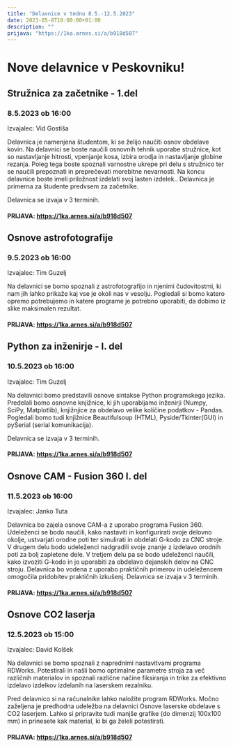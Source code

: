 ```yaml
---
title: "Delavnice v tednu 8.5.-12.5.2023"
date: 2023-05-8T10:00:00+01:00
description: ""
prijava: "https://1ka.arnes.si/a/b918d507"
---
```

# Nove delavnice v Peskovniku!

## Stružnica za začetnike - 1.del	
### 8.5.2023 ob 16:00
Izvajalec: Vid Gostiša

Delavnica je namenjena študentom, ki se želijo naučiti osnov obdelave kovin. Na delavnici se boste naučili osnovnih tehnik uporabe stružnice, kot so nastavljanje hitrosti, vpenjanje kosa, izbira orodja in nastavljanje globine rezanja. Poleg tega boste spoznali varnostne ukrepe pri delu s stružnico ter se naučili prepoznati in preprečevati morebitne nevarnosti. Na koncu delavnice boste imeli priložnost izdelati svoj lasten izdelek.. Delavnica je primerna za študente predvsem za začetnike.

Delavnica se izvaja v 3 terminih.

####  PRIJAVA: https://1ka.arnes.si/a/b918d507

## Osnove astrofotografije
### 9.5.2023 ob 16:00
Izvajalec: Tim Guzelj

Na delavnici se bomo spoznali z astrofotografijo in njenimi čudovitostmi, ki nam jih lahko prikaže kaj vse je okoli nas v vesolju. Pogledali si bomo katero opremo potrebujemo in katere programe je potrebno uporabiti, da dobimo iz slike maksimalen rezultat.
####  PRIJAVA: https://1ka.arnes.si/a/b918d507


## Python za inženirje - I. del	
### 10.5.2023 ob 16:00
Izvajalec: Tim Guzelj

Na delavnici bomo predstavili osnove sintakse Python programskega jezika. Predelali bomo osnovne knjižnice, ki jih uporabljamo inženirji (Numpy, SciPy, Matplotlib), knjižnjice za obdelavo velike količine podatkov - Pandas.
Pogledali bomo tudi knjižnice Beautifulsoup (HTML), Pyside/Tkinter(GUI) in  pySerial (serial komunikacija).

Delavnica se izvaja v 3 terminih.
####  PRIJAVA: https://1ka.arnes.si/a/b918d507

## Osnove CAM - Fusion 360 I. del
### 11.5.2023 ob 16:00
Izvajalec: 	Janko Tuta

Delavnica bo zajela osnove CAM-a z uporabo programa Fusion 360. Udeleženci se bodo naučili, kako nastaviti in konfigurirati svoje delovno okolje, ustvarjati orodne poti ter simulirati in obdelati G-kodo za CNC stroje.
V drugem delu bodo udeleženci nadgradili svoje znanje z izdelavo orodnih poti za bolj zapletene dele.
V tretjem delu pa se bodo udeleženci naučili, kako izvoziti G-kodo in jo uporabiti za obdelavo dejanskih delov na CNC stroju. Delavnica bo vodena z uporabo praktičnih primerov in udeležencem omogočila pridobitev praktičnih izkušenj.
Delavnica se izvaja v 3 terminih.

####  PRIJAVA: https://1ka.arnes.si/a/b918d507

## Osnove CO2 laserja
### 12.5.2023 ob 15:00
Izvajalec: David Kolšek 

Na delavnici se bomo spoznali z naprednimi nastavitvami programa RDWorks. Potestirali in našli bomo optimalne parametre stroja za več različnih materialov in spoznali različne načine fiksiranja in trike za efektivno izdelavo izdelkov izdelanih na laserskem rezalniku.

Pred delavnico si na računalnike lahko naložite program RDWorks. Močno zaželjena je predhodna udeležba na delavnici Osnove laserske obdelave s CO2 laserjem. Lahko si pripravite tudi manjše grafike (do dimenzij 100x100 mm) in prinesete kak material, ki bi ga želeli potestirati.

####  PRIJAVA: https://1ka.arnes.si/a/b918d507

